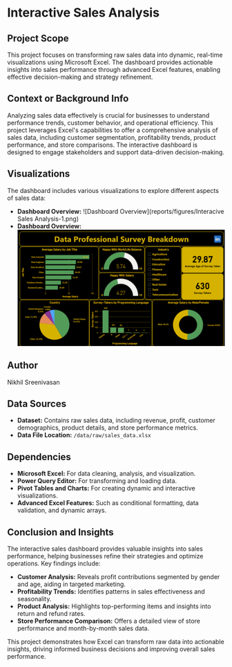 # Interactive Sales Analysis

## Project Scope
This project focuses on transforming raw sales data into dynamic, real-time visualizations using Microsoft Excel. The dashboard provides actionable insights into sales performance through advanced Excel features, enabling effective decision-making and strategy refinement.

## Context or Background Info
Analyzing sales data effectively is crucial for businesses to understand performance trends, customer behavior, and operational efficiency. This project leverages Excel's capabilities to offer a comprehensive analysis of sales data, including customer segmentation, profitability trends, product performance, and store comparisons. The interactive dashboard is designed to engage stakeholders and support data-driven decision-making.

## Visualizations
The dashboard includes various visualizations to explore different aspects of sales data:
- **Dashboard Overview:** ![Dashboard Overview](reports/figures/Interacive Sales Analysis-1.png)
- **Dashboard Overview:** ![Dashboard Overview](reports/figures/Data%20Professional%20Survey%20Report.png)

## Author
Nikhil Sreenivasan

## Data Sources
- **Dataset:** Contains raw sales data, including revenue, profit, customer demographics, product details, and store performance metrics.
- **Data File Location:** `/data/raw/sales_data.xlsx`

## Dependencies
- **Microsoft Excel:** For data cleaning, analysis, and visualization.
- **Power Query Editor:** For transforming and loading data.
- **Pivot Tables and Charts:** For creating dynamic and interactive visualizations.
- **Advanced Excel Features:** Such as conditional formatting, data validation, and dynamic arrays.

## Conclusion and Insights
The interactive sales dashboard provides valuable insights into sales performance, helping businesses refine their strategies and optimize operations. Key findings include:
- **Customer Analysis:** Reveals profit contributions segmented by gender and age, aiding in targeted marketing.
- **Profitability Trends:** Identifies patterns in sales effectiveness and seasonality.
- **Product Analysis:** Highlights top-performing items and insights into return and refund rates.
- **Store Performance Comparison:** Offers a detailed view of store performance and month-by-month sales data.

This project demonstrates how Excel can transform raw data into actionable insights, driving informed business decisions and improving overall sales performance.
